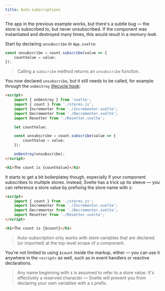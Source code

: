 ```yaml
---
title: Auto-subscriptions
---
```


The app in the previous example works, but there's a subtle bug — the store is subscribed to, but never unsubscribed. If the component was instantiated and destroyed many times, this would result in a *memory leak*.

Start by declaring `unsubscribe` in `App.svelte`:

```js
const unsubscribe = count.subscribe(value => {
	countValue = value;
});
```
> Calling a `subscribe` method returns an `unsubscribe` function.

You now declared `unsubscribe`, but it still needs to be called, for example through the `onDestroy` [lifecycle hook](/tutorial/ondestroy):

```html
<script>
	import { onDestroy } from 'svelte';
	import { count } from './stores.js';
	import Incrementer from './Incrementer.svelte';
	import Decrementer from './Decrementer.svelte';
	import Resetter from './Resetter.svelte';

	let countValue;

	const unsubscribe = count.subscribe(value => {
		countValue = value;
	});

	onDestroy(unsubscribe);
</script>

<h1>The count is {countValue}</h1>
```

It starts to get a bit boilerplatey though, especially if your component subscribes to multiple stores. Instead, Svelte has a trick up its sleeve — you can reference a store value by prefixing the store name with `$`:

```html
<script>
	import { count } from './stores.js';
	import Incrementer from './Incrementer.svelte';
	import Decrementer from './Decrementer.svelte';
	import Resetter from './Resetter.svelte';
</script>

<h1>The count is {$count}</h1>
```

> Auto-subscription only works with store variables that are declared (or imported) at the top-level scope of a component.

You're not limited to using `$count` inside the markup, either — you can use it anywhere in the `<script>` as well, such as in event handlers or reactive declarations.

> Any name beginning with `$` is assumed to refer to a store value. It's effectively a reserved character — Svelte will prevent you from declaring your own variables with a `$` prefix.
